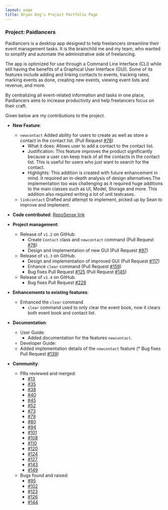 ```yaml
---
layout: page
title: Bryan Ong's Project Portfolio Page
---
```


### Project: Paidlancers

Paidlancers is a desktop app designed to help freelancers streamline their event management tasks. It is the brainchild me and my team, who wanted to simplify and automate the administrative side of freelancing.

The app is optimized for use through a Command Line Interface (CLI) while still having the benefits of a Graphical User Interface (GUI). Some of its features include adding and linking contacts to events, tracking rates, marking events as done, creating new events, viewing event lists and revenue, and more.

By centralizing all event-related information and tasks in one place, Paidlancers aims to increase productivity and help freelancers focus on their craft.

Given below are my contributions to the project.

* **New Feature**:
  * `newcontact` Added ability for users to create as well as store a contact in the contact list. (Pull Request [#78](https://github.com/AY2223S2-CS2103T-T11-3/tp/pull/78))
    * What it does: Allows user to add a contact to the contact list.
    * Justification: This feature improves the product significantly because a user can keep track of all the contacts in the contact list. This is useful for users who just want to search for the contact.
    * Highlights: This addition is created with future enhancement in mind. It required an in-depth analysis of design alternatives.The implementation too was challenging as it required huge additions to the main classes such as UI, Model, Storage and more. This addition also required writing a lot of unit testcases. 
  * `linkcontact` Drafted and attempt to implement, picked up by Sean to improve and implement.


* **Code contributed**: [RepoSense link](https://nus-cs2103-ay2223s2.github.io/tp-dashboard/?search=bryansendeavour&sort=groupTitle&sortWithin=title&timeframe=commit&mergegroup=&groupSelect=groupByRepos&breakdown=true&checkedFileTypes=docs~functional-code~test-code~other&since=2023-02-17)


* **Project management**:
  * Release of `v1.2` on GitHub.
    * Create `Contact` class and `newcontact` command (Pull Request [#78](https://github.com/AY2223S2-CS2103T-T11-3/tp/pull/78))
    * Design and implementation of new GUI (Pull Request [#97](https://github.com/AY2223S2-CS2103T-T11-3/tp/pull/97))
  * Release of `v1.3` on GitHub.
    * Design and implementation of improved GUI (Pull Request [#117](https://github.com/AY2223S2-CS2103T-T11-3/tp/pull/117))
    * Enhance `clear` command (Pull Request [#159](https://github.com/AY2223S2-CS2103T-T11-3/tp/pull/159))
    * Bug fixes Pull Request [#125](https://github.com/AY2223S2-CS2103T-T11-3/tp/pull/125) (Pull Request [#145](https://github.com/AY2223S2-CS2103T-T11-3/tp/pull/145)) 
  * Release of `v1.4` on GitHub.
    * Bug fixes Pull Request [#228](https://github.com/AY2223S2-CS2103T-T11-3/tp/pull/228)


* **Enhancements to existing features**:
  * Enhanced the `clear` command
    * `clear` command used to only clear the event book, now it clears both event book and contact list.


* **Documentation**:
  * User Guide:
    * Added documentation for the features `newcontact`.
  * Developer Guide:
  * Added implementation details of the `newcontact` feature (* Bug fixes Pull Request [#139](https://github.com/AY2223S2-CS2103T-T11-3/tp/pull/139))


* **Community**:
  * PRs reviewed and merged:
    * [#13](https://github.com/AY2223S2-CS2103T-T11-3/tp/pull/13)
    * [#35](https://github.com/AY2223S2-CS2103T-T11-3/tp/pull/35)
    * [#38](https://github.com/AY2223S2-CS2103T-T11-3/tp/pull/38)
    * [#40](https://github.com/AY2223S2-CS2103T-T11-3/tp/pull/40)
    * [#45](https://github.com/AY2223S2-CS2103T-T11-3/tp/pull/45)
    * [#52](https://github.com/AY2223S2-CS2103T-T11-3/tp/pull/52)
    * [#73](https://github.com/AY2223S2-CS2103T-T11-3/tp/pull/73)
    * [#79](https://github.com/AY2223S2-CS2103T-T11-3/tp/pull/79)
    * [#80](https://github.com/AY2223S2-CS2103T-T11-3/tp/pull/80)
    * [#94](https://github.com/AY2223S2-CS2103T-T11-3/tp/pull/94)
    * [#101](https://github.com/AY2223S2-CS2103T-T11-3/tp/pull/101)
    * [#108](https://github.com/AY2223S2-CS2103T-T11-3/tp/pull/108)
    * [#110](https://github.com/AY2223S2-CS2103T-T11-3/tp/pull/110)
    * [#120](https://github.com/AY2223S2-CS2103T-T11-3/tp/pull/120)
    * [#124](https://github.com/AY2223S2-CS2103T-T11-3/tp/pull/124)
    * [#127](https://github.com/AY2223S2-CS2103T-T11-3/tp/pull/127)
    * [#143](https://github.com/AY2223S2-CS2103T-T11-3/tp/pull/143)
    * [#149](https://github.com/AY2223S2-CS2103T-T11-3/tp/pull/149)
  * Bugs found and raised:
    * [#95](https://github.com/AY2223S2-CS2103T-T11-3/tp/issues/95)
    * [#102](https://github.com/AY2223S2-CS2103T-T11-3/tp/issues/102)
    * [#123](https://github.com/AY2223S2-CS2103T-T11-3/tp/issues/123)
    * [#126](https://github.com/AY2223S2-CS2103T-T11-3/tp/issues/126)
    * [#144](https://github.com/AY2223S2-CS2103T-T11-3/tp/issues/144)

